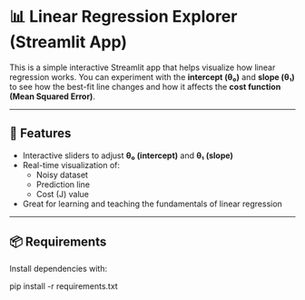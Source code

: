 # 📊 Linear Regression Explorer (Streamlit App)

This is a simple interactive Streamlit app that helps visualize how linear regression works. You can experiment with the **intercept (θ₀)** and **slope (θ₁)** to see how the best-fit line changes and how it affects the **cost function (Mean Squared Error)**.

---

## 🚀 Features

- Interactive sliders to adjust **θ₀ (intercept)** and **θ₁ (slope)**
- Real-time visualization of:
  - Noisy dataset
  - Prediction line
  - Cost (J) value
- Great for learning and teaching the fundamentals of linear regression

---

## 📦 Requirements

Install dependencies with:

pip install -r requirements.txt
